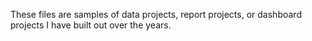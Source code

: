 These files are samples of data projects, report projects, or dashboard projects I have built out over the years.
